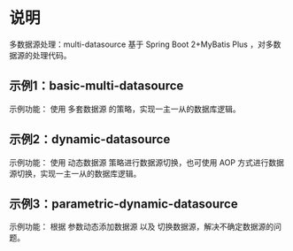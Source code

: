 # 说明

多数据源处理：multi-datasource
基于 Spring Boot 2+MyBatis Plus ，对多数据源的处理代码。

## 示例1：basic-multi-datasource
示例功能： 使用 多套数据源 的策略，实现一主一从的数据库逻辑。 
## 示例2：dynamic-datasource
示例功能： 使用 动态数据源 策略进行数据源切换，也可使用 AOP 方式进行数据源切换，实现一主一从的数据库逻辑。
## 示例3：parametric-dynamic-datasource
示例功能： 根据 参数动态添加数据源 以及 切换数据源，解决不确定数据源的问题。

